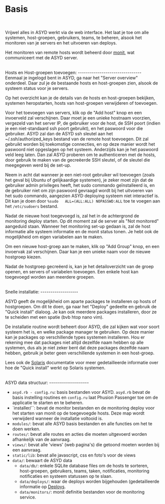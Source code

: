 Basis
=====
<br/>

Vrijwel alles in ASYD werkt via de web interface.
Het laat je toe om alle systemen, host-groepen, gebruikers, teams,
 te beheren, alsook het monitoren van je servers en het uitvoeren
 van deploys.

Het monitoren van remote hosts wordt beheerd door
 [monit](http://mmonit.com/monit/), wat communiceert met de ASYD server.
 
<br/>
Hosts en Host-groepen toevoegen:
--------------------------------
<br/>
Eenmaal je ingelogd bent in ASYD, ga naar het "Server overview"
 onderdeel. Daar zul je de bestaande hosts en host-groepen zien, alsook
 de systeem status voor je servers.

Op het overzicht kan je de details van de hosts en host-groepen
 bekijken, systemen heropstarten, hosts van host-groepen verwijderen
 of toevoegen.

Voor het toevoegen van servers, klik op de "Add host" knop en een
 invoerveld zal verschijnen. Daar moet je een unieke hostnaam voorzien,
 vergezeld van het server IP, de gebruiker voor de host, de SSH poort
 (indien je een niet-standaard ssh poort gebruikt), en het paswoord
 voor die gebruiker.
ASYD zal dan de ASYD ssh sleutel aan het ~/.ssh/authorized_keys bestand
 van de remote host toevoegen. Dit zal gebruikt worden bij toekomstige
 connecties, en op deze manier wordt het paswoord niet opgeslagen op
 het systeem. Anderzijds kan je het paswoord veld leeg laten. Dan zal
 ASYD proberen om te authenticeren met de hosts, door gebruik te maken
 van de gecreëerde SSH sleutel, of de sleutel die meegegeven werd bij
 de set-up.

Neem in acht dat wanneer je een niet-root gebruiker wil toevoegen
 (zoals het geval bij Ubuntu of gelijkaardige systemen), je zeker moet
 zijn dat de gebruiker admin privileges heeft, het sudo commando
 geïnstalleerd is, en de gebruiker niet om zijn paswoord gevraagd wordt
 bij het uitvoeren van het sudo commando, aangezien ASYD deploying
 systeem niet interactief is.
Dit kan je doen door `%sudo   ALL=(ALL:ALL) NOPASSWD:ALL` toe te voegen
 aan het `/etc/sudoers` bestand.

Nadat de nieuwe host toegevoegd is, zal het in de achtergrond de 
 monitoring deploy starten. Op dit moment zal de server als "Not
 monitored" aangeduid staan. Wanneer het monitoring set-up gedaan is,
 zal de host informatie alle systeem informatie en de monit status
 tonen. Je hebt ook de mogelijkheid om eigen variabelen aan te maken.

Om een nieuwe host-groep aan te maken, klik op "Add Group" knop, en een
 invoervak zal verschijnen. Daar kan je een unieke naam voor de nieuwe
 hostgroep kiezen.

Nadat de hostgroep gecreëerd is, kan je het detailoverzicht van de
 groep openen, en servers of variabelen toevoegen. Een enkele host kan
 toegevoegd worden aan meerdere groepen.

<br/>
Snelle installatie:
------------------- 
<br/>

ASYD geeft de mogelijkheid om aparte packages te installeren op hosts
 of hostgroepen. Om dit te doen, ga naar het "Deploy" gedeelte en
 gebruik de "Quick install" dialoog. Je kan ook meerdere packages
 installeren, door ze te scheiden met een spatie (bvb htop nano vim).

De installatie routine wordt beheert door ASYD, die zal kijken wat voor
 soort systeem het is, en welke package manager te gebruiken. Op deze
 manier kan je packages op verschillende types systemen installeren.
 Hou er rekening mee dat packages niet altijd dezelfde naam hebben op
 alle systemen, dus als je niet zeker bent dat deze packages dezelfde
 naam hebben, gebruik je beter geen verschillende systemen in een
 host-groep.

Lees ook de [Solaris](solaris.md) documentatie voor meer gedetailleerde
 informatie over hoe de "Quick install" werkt op Solaris systemen.

<br/>
ASYD data structuur:
--------------------
<br/>

  * `asyd.rb - config.ru`: basis bestanden voor ASYD. `asyd.rb` bevat
 de basis instelling routines en `config.ru` laat Phusion Passenger
 toe om de applicatie te starten en te beheren.
  * `installer/``: bevat de monitor bestanden en de monitoring deploy
 voor het starten van monit op de toegevoegde hosts. Deze map wordt
 verwijderd wanneer de installatie voltooid is.
  * `modules/`: bevat alle ASYD basis bestanden en alle functies om het
 te doen werken.
  * `routes/`: bevat alle routes en acties die moeten uitgevoerd worden
 afhankelijk van de aanvraag.
  * `views/`: bevat alle 'views' (web pagina's) die getoond moeten
 worden bij een aanvraag.
  * `static/lib`: bevat alle javascript, css en foto's voor de views
  * `data/`: bewaart de ASYD data
    * `data/db/`: enkele SQLite  database files om de hosts te
 sorteren, host-groepen, gebruikers, teams, taken, notificaties,
 monitoring notificaties en systeem statussen op te slaan.
    * `data/deploys/`: waar de deploys worden bijgehouden
 (gedetailleerde informatie op [Deploys](deploys.md).
    * `data/monitors/`: monit definitie bestanden voor de monitoring
 service.

